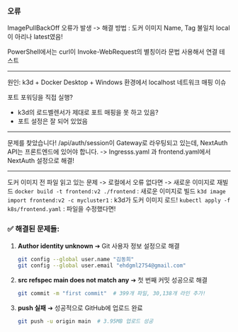 ### 오류
ImagePullBackOff 오류가 발생
-> 해결 방법 : 도커 이미지 Name, Tag 불일치 local이 아리나 latest였음!

PowerShell에서는 curl이 Invoke-WebRequest의 별칭이라 문법 사용해서 연결 테스트

---

원인: k3d + Docker Desktop + Windows 환경에서 localhost 네트워크 매핑 이슈 

포트 포워딩을 직접 실행?
- k3d의 로드벨렌서가 제대로 포트 매핑을 못 하고 있음?
- 포트 설정은 잘 되어 있었음

---
문제를 찾았습니다! /api/auth/session이 Gateway로 라우팅되고 있는데, NextAuth API는 프론트엔드에 있어야 합니다.
-> Ingresss.yaml 과 frontend.yaml에서 NextAuth 설정으로 해결!

---

도커 이미지 전 파일 읽고 있는 문제 -> 로컬에서 오류 없다면 -> 새로운 이미지로 재빌드
`docker build -t frontend:v2 ./frontend` : 새로운 이미지로 빌드
`k3d image import frontend:v2 -c mycluster1` : k3d가 도커 이미지 로드!
`kubectl apply -f k8s/frontend.yaml` : 파일을 수정했다면!



### **✅ 해결된 문제들:**

1. **Author identity unknown** ➔ Git 사용자 정보 설정으로 해결
   ```bash
   git config --global user.name "김동희"
   git config --global user.email "ehdgml2754@gmail.com"
   ```

2. **src refspec main does not match any** ➔ 첫 번째 커밋 성공으로 해결
   ```bash
   git commit -m "first commit"  # 399개 파일, 30,138개 라인 추가!
   ```

3. **push 실패** ➔ 성공적으로 GitHub에 업로드 완료
   ```bash
   git push -u origin main  # 3.95MB 업로드 성공
   ```
